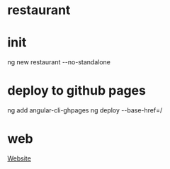 # restaurant

# init
ng new restaurant --no-standalone
# deploy to github pages
ng add angular-cli-ghpages
ng deploy --base-href=/


# web
[Website](https://restaurant.dattpmars.com/)